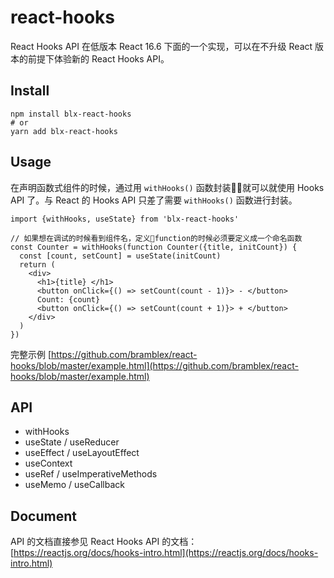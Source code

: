 # react-hooks

React Hooks API 在低版本 React 16.6 下面的一个实现，可以在不升级 React 版本的前提下体验新的 React Hooks API。
## Install

```
npm install blx-react-hooks
# or
yarn add blx-react-hooks
```

## Usage
在声明函数式组件的时候，通过用 `withHooks()` 函数封装就可以就使用 Hooks API 了。与 React 的 Hooks API 只差了需要 `withHooks()` 函数进行封装。

```JSX
import {withHooks, useState} from 'blx-react-hooks'

// 如果想在调试的时候看到组件名，定义function的时候必须要定义成一个命名函数
const Counter = withHooks(function Counter({title, initCount}) {
  const [count, setCount] = useState(initCount)
  return (
    <div>
      <h1>{title} </h1>
      <button onClick={() => setCount(count - 1)}> - </button>
      Count: {count}
      <button onClick={() => setCount(count + 1)}> + </button>
    </div>
  )
})
```

完整示例 [https://github.com/bramblex/react-hooks/blob/master/example.html](https://github.com/bramblex/react-hooks/blob/master/example.html)

## API

* withHooks
* useState / useReducer
* useEffect / useLayoutEffect
* useContext
* useRef / useImperativeMethods
* useMemo / useCallback


## Document
API 的文档直接参见 React Hooks API 的文档：[https://reactjs.org/docs/hooks-intro.html](https://reactjs.org/docs/hooks-intro.html)
